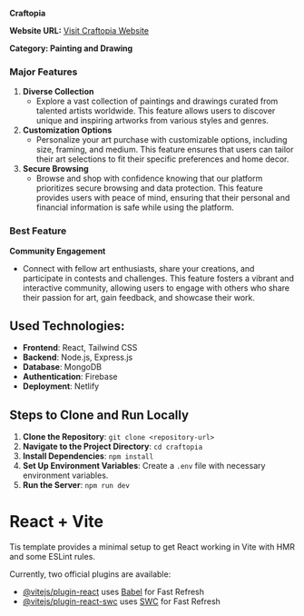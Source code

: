 **Craftopia**

**Website URL:** [Visit Craftopia Website](https://craftopia2024.netlify.app/)

**Category: Painting and Drawing**
### Major Features
1. **Diverse Collection**
   - Explore a vast collection of paintings and drawings curated from talented artists worldwide. This feature allows users to discover unique and inspiring artworks from various styles and genres.
2. **Customization Options**
   - Personalize your art purchase with customizable options, including size, framing, and medium. This feature ensures that users can tailor their art selections to fit their specific preferences and home decor.
3. **Secure Browsing**
   - Browse and shop with confidence knowing that our platform prioritizes secure browsing and data protection. This feature provides users with peace of mind, ensuring that their personal and financial information is safe while using the platform.

### Best Feature
**Community Engagement**
- Connect with fellow art enthusiasts, share your creations, and participate in contests and challenges. This feature fosters a vibrant and interactive community, allowing users to engage with others who share their passion for art, gain feedback, and showcase their work.

## Used Technologies:
- **Frontend**: React, Tailwind CSS
- **Backend**: Node.js, Express.js
- **Database**: MongoDB
- **Authentication**: Firebase
- **Deployment**: Netlify

## Steps to Clone and Run Locally
1. **Clone the Repository**: `git clone <repository-url>`
2. **Navigate to the Project Directory**: `cd craftopia`
3. **Install Dependencies**: `npm install`
4. **Set Up Environment Variables**: Create a `.env` file with necessary environment variables.
5. **Run the Server**: `npm run dev`


# React + Vite

Tis template provides a minimal setup to get React working in Vite with HMR and some ESLint rules.

Currently, two official plugins are available:

- [@vitejs/plugin-react](https://github.com/vitejs/vite-plugin-react/blob/main/packages/plugin-react/README.md) uses [Babel](https://babeljs.io/) for Fast Refresh
- [@vitejs/plugin-react-swc](https://github.com/vitejs/vite-plugin-react-swc) uses [SWC](https://swc.rs/) for Fast Refresh
